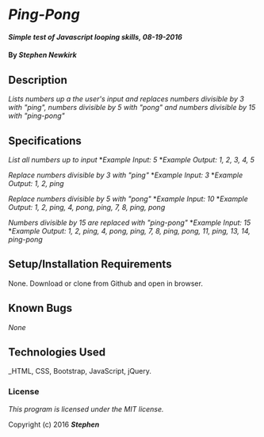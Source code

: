 # _Ping-Pong_

#### _Simple test of Javascript looping skills, 08-19-2016_

#### By _**Stephen Newkirk**_

## Description

_Lists numbers up a the user's input and replaces numbers divisible by 3 with "ping", numbers divisible by 5 with "pong" and numbers divisible by 15 with "ping-pong"_

## Specifications

_List all numbers up to input_
*_Example Input: 5_
*_Example Output: 1, 2, 3, 4, 5_

_Replace numbers divisible by 3 with "ping"_
*_Example Input: 3_
*_Example Output: 1, 2, ping_

_Replace numbers divisible by 5 with "pong"_
*_Example Input: 10_
*_Example Output: 1, 2, ping, 4, pong, ping, 7, 8, ping, pong_

_Numbers divisible by 15 are replaced with "ping-pong"_
*_Example Input: 15_
*_Example Output: 1, 2, ping, 4, pong, ping, 7, 8, ping, pong, 11, ping, 13, 14, ping-pong_

## Setup/Installation Requirements

None. Download or clone from Github and open in browser.

## Known Bugs

_None_

## Technologies Used

_HTML, CSS, Bootstrap, JavaScript, jQuery.

### License

*This program is licensed under the MIT license.*

Copyright (c) 2016 **_Stephen_**
